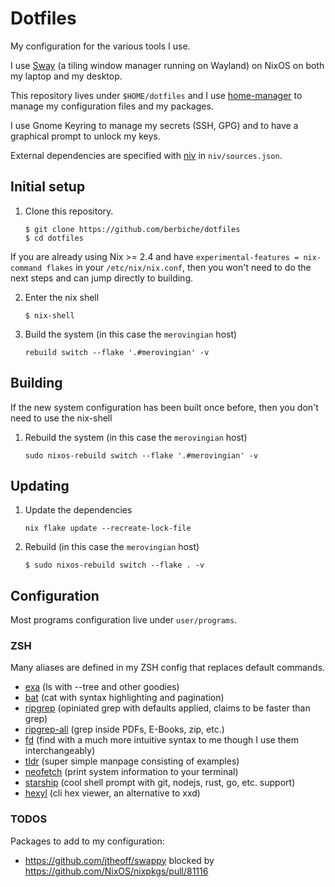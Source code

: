 # Dotfiles

My configuration for the various tools I use.

I use [Sway](https://swaywm.org) (a tiling window manager running on Wayland) on NixOS on both my laptop and my desktop.

This repository lives under `$HOME/dotfiles` and I use [home-manager](https://github.com/rycee/home-manager) to manage
my configuration files and my packages.

I use Gnome Keyring to manage my secrets (SSH, GPG) and to have a graphical prompt to unlock my keys.

External dependencies are specified with [niv](https://github.com/nmattia/niv) in `niv/sources.json`.

## Initial setup

1. Clone this repository.

    ``` console
    $ git clone https://github.com/berbiche/dotfiles
    $ cd dotfiles
    ```

If you are already using Nix >= 2.4 and have `experimental-features = nix-command flakes` in your `/etc/nix/nix.conf`,
then you won't need to do the next steps and can jump directly to building.

2. Enter the nix shell

    ``` console
    $ nix-shell
    ```

3. Build the system (in this case the `merovingian` host)

    ``` console
    rebuild switch --flake '.#merovingian' -v
    ```

## Building

If the new system configuration has been built once before, then you don't need to use the nix-shell

1. Rebuild the system (in this case the `merovingian` host)

    ``` console
    sudo nixos-rebuild switch --flake '.#merovingian' -v
    ```

## Updating

1. Update the dependencies

    ``` console
    nix flake update --recreate-lock-file
    ```

2. Rebuild (in this case the `merovingian` host)

    ``` console
    $ sudo nixos-rebuild switch --flake . -v
    ```

## Configuration

Most programs configuration live under `user/programs`.

### ZSH

Many aliases are defined in my ZSH config that replaces default commands.

- [exa](https://github.com/ogham/exa) (ls with --tree and other goodies)
- [bat](https://github.com/sharkdp/bat) (cat with syntax highlighting and pagination)
- [ripgrep](https://github.com/BurntSushi/ripgrep) (opiniated grep with defaults applied, claims to be faster than grep)
- [ripgrep-all](https://github.com/phiresky/ripgrep-all) (grep inside PDFs, E-Books, zip, etc.)
- [fd](https://github.com/sharkdp/fd) (find with a much more intuitive syntax to me though I use them interchangeably)
- [tldr](https://github.com/tldr-pages/tldr) (super simple manpage consisting of examples)
- [neofetch](https://github.com/dylanaraps/neofetch) (print system information to your terminal)
- [starship](https://github.com/starship/starship) (cool shell prompt with git, nodejs, rust, go, etc. support)
- [hexyl](https://sharkdp/hexyl) (cli hex viewer, an alternative to xxd)

### TODOS

Packages to add to my configuration:

- <https://github.com/jtheoff/swappy> blocked by <https://github.com/NixOS/nixpkgs/pull/81116>
